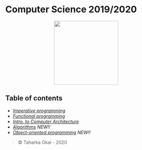 # Computer Science 2019/2020

<div style="display: flex; justify-content: center">
  <img src="https://source.unsplash.com/featured?code" height=200>
</div>

## Table of contents

* _[Imperative programming](./c/)_
* _[Functional programming](./haskell/)_
* _[Intro. to Computer Architecture](./comp_arch/)_
* _[Algorithms](./algorithms/index.md)_ *NEW!!*
* _[Object-oriented programming](./oop/index.md)_ *NEW!!*

> &copy; Taharka Okai - 2020
